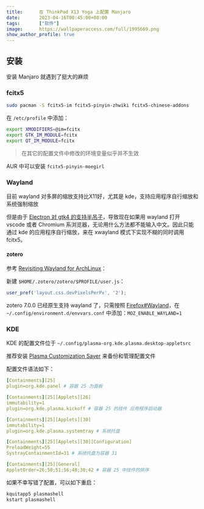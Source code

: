 ```yaml
---
title:      在 ThinkPad X13 Yoga 上配置 Manjaro
date:       2023-04-16T00:45:00+08:00
tags:       ["软件"]
image:      https://wallpaperaccess.com/full/1995669.png
show_author_profile: true
---
```


## 安装

安装 Manjaro 就遇到了挺大的麻烦

### fcitx5

```sh
sudo pacman -S fcitx5-im fcitx5-pinyin-zhwiki fcitx5-chinese-addons
```

在 `/etc/profile` 中添加：
```sh
export XMODIFIERS=@im=fcitx
export GTK_IM_MODULE=fcitx
export QT_IM_MODULE=fcitx
```

> 在其它的配置文件中修改的环境变量似乎并不生效

AUR 中可以安装 `fcitx5-pinyin-moegirl`

### Wayland

目前 wayland 对多屏的缩放支持比X11好，尤其是 kde，支持应用程序自行缩放和系统强制缩放

但是由于 [Electron 对 gtk4 的支持半吊子](https://github.com/electron/electron/issues/33690)，导致现在如果用 wayland 打开 vscode 或者 Chromium 系浏览器，无论用什么方法都不能输入中文。因此只能通过 kde 的应用程序自行缩放，来在 xwayland 模式下实现不糊的同时调用 fcitx5。

#### zotero

参考 [Revisiting Wayland for ArchLinux](https://rgoswami.me/posts/revisiting-wayland-2021-archlinux/#reference-management)：

新建 `$HOME/.zotero/zotero/$PROFILE/user.js`：
```js
user_pref('layout.css.devPixelsPerPx', '2');
```

zotero 7.0.0 已经原生支持 wayland 了，只需按照 [Firefox#Wayland](https://wiki.archlinux.org/title/Firefox#Wayland)，在 `~/.config/environment.d/envvars.conf` 中添加：`MOZ_ENABLE_WAYLAND=1`

### KDE

KDE 的配置文件位于 `~/.config/plasma-org.kde.plasma.desktop-appletsrc`

推荐安装 [Plasma Customization Saver](https://store.kde.org/p/1298955/) 来备份和管理配置文件

配置文件语法如下：
```yaml
[Containments][25]
plugin=org.kde.panel # 容器 25 为面板

[Containments][25][Applets][26]
immutability=1
plugin=org.kde.plasma.kickoff # 容器 25 的挂件 应用程序启动器

[Containments][25][Applets][30]
immutability=1
plugin=org.kde.plasma.systemtray # 系统托盘

[Containments][25][Applets][30][Configuration]
PreloadWeight=55
SystrayContainmentId=31 # 系统托盘为容器 31

[Containments][25][General]
AppletOrder=26;50;51;56;48;30;42 # 容器 25 中挂件的排序
```

如果不幸写错了配置，可以如下重启：
```sh
kquitapp5 plasmashell
kstart plasmashell
```

